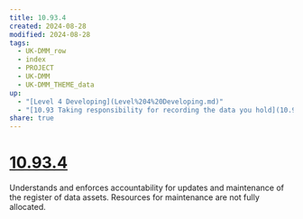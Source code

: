 ```yaml
---
title: 10.93.4
created: 2024-08-28
modified: 2024-08-28
tags:
  - UK-DMM_row
  - index
  - PROJECT
  - UK-DMM
  - UK-DMM_THEME_data
up:
  - "[Level 4 Developing](Level%204%20Developing.md)"
  - "[10.93 Taking responsibility for recording the data you hold](10.93%20Taking%20responsibility%20for%20recording%20the%20data%20you%20hold.md)"
share: true
---
```

# [10.93.4](10.93.4.md)

Understands and enforces accountability for updates and maintenance of the register of data assets. Resources for maintenance are not fully allocated.
